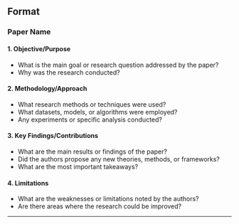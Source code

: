 **Format**
---
### Paper Name
#### 1. **Objective/Purpose**
   - What is the main goal or research question addressed by the paper?
   - Why was the research conducted?

#### 2. **Methodology/Approach**
   - What research methods or techniques were used?
   - What datasets, models, or algorithms were employed?
   - Any experiments or specific analysis conducted?

#### 3. **Key Findings/Contributions**
   - What are the main results or findings of the paper?
   - Did the authors propose any new theories, methods, or frameworks?
   - What are the most important takeaways?

#### 4. **Limitations**
   - What are the weaknesses or limitations noted by the authors?
   - Are there areas where the research could be improved?
---

